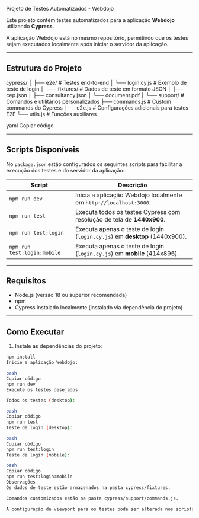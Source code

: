  Projeto de Testes Automatizados - Webdojo

Este projeto contém testes automatizados para a aplicação **Webdojo** utilizando **Cypress**.  

A aplicação Webdojo está no mesmo repositório, permitindo que os testes sejam executados localmente após iniciar o servidor da aplicação.

---

## Estrutura do Projeto

cypress/
│
├── e2e/ # Testes end-to-end
│ └── login.cy.js # Exemplo de teste de login
│
├── fixtures/ # Dados de teste em formato JSON
│ ├── cep.json
│ ├── consultancy.json
│ └── document.pdf
│
└── support/ # Comandos e utilitários personalizados
├── commands.js # Custom commands do Cypress
├── e2e.js # Configurações adicionais para testes E2E
└── utils.js # Funções auxiliares

yaml
Copiar código

---

## Scripts Disponíveis

No `package.json` estão configurados os seguintes scripts para facilitar a execução dos testes e do servidor da aplicação:

| Script | Descrição |
|--------|-----------|
| `npm run dev` | Inicia a aplicação Webdojo localmente em `http://localhost:3000`. |
| `npm run test` | Executa todos os testes Cypress com resolução de tela de **1440x900**. |
| `npm run test:login` | Executa apenas o teste de login (`login.cy.js`) em **desktop** (1440x900). |
| `npm run test:login:mobile` | Executa apenas o teste de login (`login.cy.js`) em **mobile** (414x896). |

---

## Requisitos

- Node.js (versão 18 ou superior recomendada)
- npm
- Cypress instalado localmente (instalado via dependência do projeto)

---

## Como Executar

1. Instale as dependências do projeto:

```bash
npm install
Inicie a aplicação Webdojo:

bash
Copiar código
npm run dev
Execute os testes desejados:

Todos os testes (desktop):

bash
Copiar código
npm run test
Teste de login (desktop):

bash
Copiar código
npm run test:login
Teste de login (mobile):

bash
Copiar código
npm run test:login:mobile
Observações
Os dados de teste estão armazenados na pasta cypress/fixtures.

Comandos customizados estão na pasta cypress/support/commands.js.

A configuração de viewport para os testes pode ser alterada nos scripts ou diretamente nos testes.